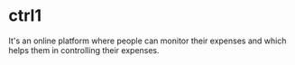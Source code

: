 # ctrl1
It's an online platform where people can monitor their expenses and which helps them in controlling their expenses.
